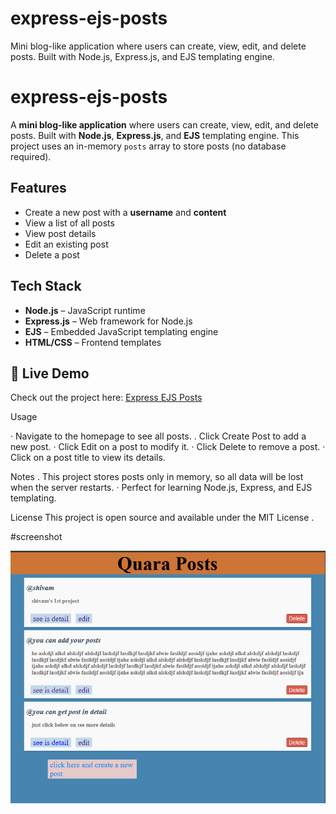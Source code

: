 # express-ejs-posts
Mini blog-like application where users can create, view, edit, and delete posts. Built with Node.js, Express.js, and EJS templating engine.

# express-ejs-posts

A **mini blog-like application** where users can create, view, edit, and delete posts. Built with **Node.js**, **Express.js**, and **EJS** templating engine. This project uses an in-memory `posts` array to store posts (no database required).

## Features

- Create a new post with a **username** and **content**  
- View a list of all posts  
- View post details  
- Edit an existing post  
- Delete a post  

## Tech Stack

- **Node.js** – JavaScript runtime  
- **Express.js** – Web framework for Node.js  
- **EJS** – Embedded JavaScript templating engine  
- **HTML/CSS** – Frontend templates  

## 🚀 Live Demo
Check out the project here: [Express EJS Posts](https://express-ejs-posts.onrender.com)

Usage

· Navigate to the homepage to see all posts.
. Click Create Post to add a new post.
· Click Edit on a post to modify it.
· Click Delete to remove a post.
· Click on a post title to view its details.

Notes
. This project stores posts only in memory, so all data will be lost when the server restarts.
· Perfect for learning Node.js, Express, and EJS templating.

License
This project is open source and available under the MIT License .

#screenshot

![App Screenshot](./assets/screenshot.png)

